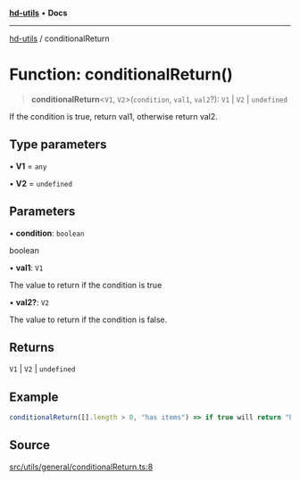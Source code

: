 [**hd-utils**](../README.md) • **Docs**

***

[hd-utils](../globals.md) / conditionalReturn

# Function: conditionalReturn()

> **conditionalReturn**\<`V1`, `V2`\>(`condition`, `val1`, `val2`?): `V1` \| `V2` \| `undefined`

If the condition is true, return val1, otherwise return val2.

## Type parameters

• **V1** = `any`

• **V2** = `undefined`

## Parameters

• **condition**: `boolean`

boolean

• **val1**: `V1`

The value to return if the condition is true

• **val2?**: `V2`

The value to return if the condition is false.

## Returns

`V1` \| `V2` \| `undefined`

## Example

```ts
conditionalReturn([].length > 0, "has items") => if true will return "has items" if not will return val2 (null if not provided)
```

## Source

[src/utils/general/conditionalReturn.ts:8](https://github.com/AhmadHddad/h-utils/blob/b1dfa95e218c9605f39fc234662ef50e62fadcb8/src/utils/general/conditionalReturn.ts#L8)
